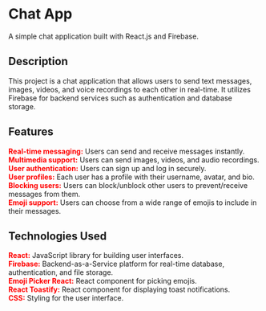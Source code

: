 # Chat App

A simple chat application built with React.js and Firebase.

## Description

This project is a chat application that allows users to send text messages, images, videos, and voice recordings to each other in real-time. It utilizes Firebase for backend services such as authentication and database storage.

## Features

<b style="color:red;">Real-time messaging:</b> Users can send and receive messages instantly.<br>
<b style="color:red;">Multimedia support:</b> Users can send images, videos, and audio recordings.<br>
<b style="color:red;">User authentication:</b> Users can sign up and log in securely.<br>
<b style="color:red;">User profiles:</b> Each user has a profile with their username, avatar, and bio.<br>
<b style="color:red;">Blocking users:</b> Users can block/unblock other users to prevent/receive messages from them.<br>
<b style="color:red;">Emoji support:</b> Users can choose from a wide range of emojis to include in their messages.<br>

## Technologies Used

<b style="color:red;">React:</b> JavaScript library for building user interfaces.<br>
<b style="color:red;">Firebase:</b> Backend-as-a-Service platform for real-time database, authentication, and file storage.<br>
<b style="color:red;">Emoji Picker React:</b> React component for picking emojis.<br>
<b style="color:red;">React Toastify:</b> React component for displaying toast notifications.<br>
<b style="color:red;">CSS:</b> Styling for the user interface.<br>
